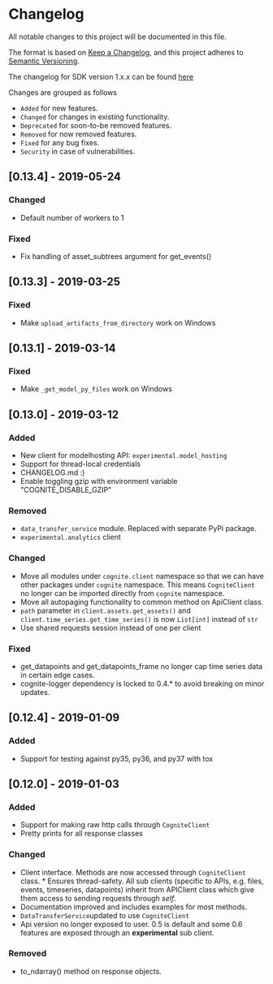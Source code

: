 # Changelog
All notable changes to this project will be documented in this file.

The format is based on [Keep a Changelog](https://keepachangelog.com/en/1.0.0/),
and this project adheres to [Semantic Versioning](https://semver.org/spec/v2.0.0.html).

The changelog for SDK version 1.x.x can be found [here](https://github.com/cognitedata/cognite-sdk-python/blob/master/CHANGELOG.md)

Changes are grouped as follows
- `Added` for new features.
- `Changed` for changes in existing functionality.
- `Deprecated` for soon-to-be removed features.
- `Removed` for now removed features.
- `Fixed` for any bug fixes.
- `Security` in case of vulnerabilities.

## [0.13.4] - 2019-05-24
### Changed
- Default number of workers to 1

### Fixed
- Fix handling of asset_subtrees argument for get_events()

## [0.13.3] - 2019-03-25
### Fixed
- Make `upload_artifacts_from_directory` work on Windows

## [0.13.1] - 2019-03-14
### Fixed
- Make `_get_model_py_files` work on Windows

## [0.13.0] - 2019-03-12
### Added
- New client for modelhosting API: `experimental.model_hosting`
- Support for thread-local credentials
- CHANGELOG.md :)
- Enable toggling gzip with environment variable "COGNITE_DISABLE_GZIP"

### Removed
- `data_transfer_service` module. Replaced with separate PyPi package. 
- `experimental.analytics` client

### Changed
- Move all modules under `cognite.client` namespace so that we can have other 
packages under `cognite` namespace. This means `CogniteClient` no longer can be 
imported directly from `cognite` namespace.
- Move all autopaging functionality to common method on ApiClient class.
- `path` parameter in `client.assets.get_assets()` and `client.time_series.get_time_series()` is now `List[int]` instead of `str`
- Use shared requests session instead of one per client

### Fixed
- get_datapoints and get_datapoints_frame no longer cap time series data in certain edge cases.
- cognite-logger dependency is locked to 0.4.* to avoid breaking on minor updates.

## [0.12.4] - 2019-01-09
### Added
- Support for testing against py35, py36, and py37 with tox

## [0.12.0] - 2019-01-03
### Added
- Support for making raw http calls through `CogniteClient`
- Pretty prints for all response classes

### Changed
- Client interface. Methods are now accessed through `CogniteClient` class. * Ensures 
thread-safety. All sub clients (specific to APIs, e.g. files, events, timeseries, datapoints) 
inherit from APIClient class which give them access to sending requests through _self_.
- Documentation improved and includes examples for most methods.
- `DataTransferService`updated to use `CogniteClient`
- Api version no longer exposed to user.  0.5 is default and some 0.6 features are exposed 
through an **experimental** sub client.

### Removed
- to_ndarray() method on response objects.
